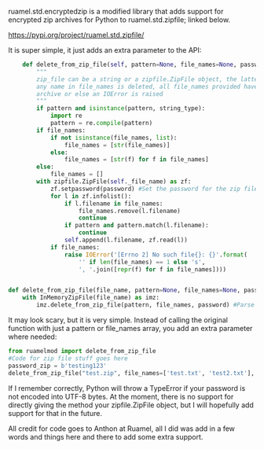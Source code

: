 ruamel.std.encryptedzip is a modified library that adds support for encrypted zip archives for Python to ruamel.std.zipfile; linked below.

https://pypi.org/project/ruamel.std.zipfile/

It is super simple, it just adds an extra parameter to the API:

```py
    def delete_from_zip_file(self, pattern=None, file_names=None, password=None): #Take extra parameter for password.
        """
        zip_file can be a string or a zipfile.ZipFile object, the latter will be closed
        any name in file_names is deleted, all file_names provided have to be in the ZIP
        archive or else an IOError is raised
        """
        if pattern and isinstance(pattern, string_type):
            import re
            pattern = re.compile(pattern)
        if file_names:
            if not isinstance(file_names, list):
                file_names = [str(file_names)]
            else:
                file_names = [str(f) for f in file_names]
        else:
            file_names = []
        with zipfile.ZipFile(self._file_name) as zf:
            zf.setpassword(password) #Set the password for the zip file.
            for l in zf.infolist():
                if l.filename in file_names:
                    file_names.remove(l.filename)
                    continue
                if pattern and pattern.match(l.filename):
                    continue
                self.append(l.filename, zf.read(l))
            if file_names:
                raise IOError('[Errno 2] No such file{}: {}'.format(
                    '' if len(file_names) == 1 else 's',
                    ', '.join([repr(f) for f in file_names])))


def delete_from_zip_file(file_name, pattern=None, file_names=None, password=None): #Take extra parameter for password (overloaded function).
    with InMemoryZipFile(file_name) as imz:
        imz.delete_from_zip_file(pattern, file_names, password) #Parse the extra parameter to the class' method.
```
It may look scary, but it is very simple. Instead of calling the original function with just a pattern or file_names array, you add an extra parameter where needed:

```py
from ruamelmod import delete_from_zip_file
#Code for zip file stuff goes here
password_zip = b'testing123'
delete_from_zip_file("test.zip", file_names=['test.txt', 'test2.txt'], password=password_zip)
```

If I remember correctly, Python will throw a TypeError if your password is not encoded into UTF-8 bytes. At the moment, there is no support for directly giving the method your zipfile.ZipFile object, but I will hopefully add support for that in the future.

All credit for code goes to Anthon at Ruamel, all I did was add in a few words and things here and there to add some extra support.
